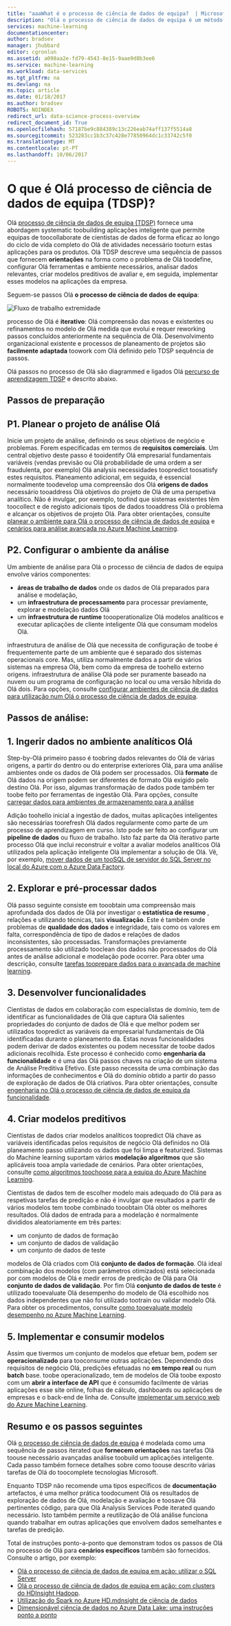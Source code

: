 ```yaml
---
title: "aaaWhat é o processo de ciência de dados de equipa?  | Microsoft Docs"
description: "Olá o processo de ciência de dados de equipa é um método systematic para compilar inteligentes aplicações que tiram partido da análise avançada."
services: machine-learning
documentationcenter: 
author: bradsev
manager: jhubbard
editor: cgronlun
ms.assetid: a098aa2e-fd79-4543-8e15-9aae9d8b3ee6
ms.service: machine-learning
ms.workload: data-services
ms.tgt_pltfrm: na
ms.devlang: na
ms.topic: article
ms.date: 01/18/2017
ms.author: bradsev
ROBOTS: NOINDEX
redirect_url: data-science-process-overview
redirect_document_id: True
ms.openlocfilehash: 57187be9c884389c13c226eab74aff137f5514a8
ms.sourcegitcommit: 523283cc1b3c37c428e77850964dc1c33742c5f0
ms.translationtype: MT
ms.contentlocale: pt-PT
ms.lasthandoff: 10/06/2017
---
```

# <a name="what-is-hello-team-data-science-process-tdsp"></a>O que é Olá processo de ciência de dados de equipa (TDSP)?
Olá [processo de ciência de dados de equipa (TDSP)](data-science-process-overview.md) fornece uma abordagem systematic toobuilding aplicações inteligente que permite equipas de toocollaborate de cientistas de dados de forma eficaz ao longo do ciclo de vida completo do Olá de atividades necessário tooturn estas aplicações para os produtos. Olá TDSP descreve uma sequência de passos que fornecem **orientações** na forma como o problema de Olá toodefine, configurar Olá ferramentas e ambiente necessários, analisar dados relevantes, criar modelos preditivos de avaliar e, em seguida, implementar esses modelos na aplicações da empresa. 

Seguem-se passos Olá **o processo de ciência de dados de equipa**:  

![Fluxo de trabalho extremidade](./media/machine-learning-data-science-the-cortana-analytics-process/CAP-workflow.png)

processo de Olá é **iterativo**: Olá compreensão das novas e existentes ou refinamentos no modelo de Olá medida que evolui e requer reworking passos concluídos anteriormente na sequência de Olá. Desenvolvimento organizacional existente e processos de planeamento de projetos são **facilmente adaptada** toowork com Olá definido pelo TDSP sequência de passos. 

Olá passos no processo de Olá são diagrammed e ligados Olá [percurso de aprendizagem TDSP](https://azure.microsoft.com/documentation/learning-paths/cortana-analytics-process/) e descrito abaixo.  

## <a name="preparation-steps"></a>Passos de preparação
## <a name="p1-plan-hello-analytics-project"></a>P1. Planear o projeto de análise Olá
Inicie um projeto de análise, definindo os seus objetivos de negócio e problemas. Forem especificadas em termos de **requisitos comerciais**. Um central objetivo deste passo é tooidentify Olá empresarial fundamentais variáveis (vendas previsão ou Olá probabilidade de uma ordem a ser fraudulenta, por exemplo) Olá analysis necessidades toopredict toosatisfy estes requisitos. Planeamento adicional, em seguida, é essencial normalmente toodevelop uma compreensão dos Olá **origens de dados** necessário tooaddress Olá objetivos do projeto de Olá de uma perspetiva analítico. Não é invulgar, por exemplo, toofind que sistemas existentes têm toocollect e de registo adicionais tipos de dados tooaddress Olá o problema e alcançar os objetivos de projeto Olá. Para obter orientações, consulte [planear o ambiente para Olá o processo de ciência de dados de equipa](machine-learning-data-science-plan-your-environment.md) e [cenários para análise avançada no Azure Machine Learning](machine-learning-data-science-plan-sample-scenarios.md).  

## <a name="p2-setup-analytics-environment"></a>P2. Configurar o ambiente da análise
Um ambiente de análise para Olá o processo de ciência de dados de equipa envolve vários componentes: 

* **áreas de trabalho de dados** onde os dados de Olá preparados para análise e modelação, 
* um **infraestrutura de processamento** para processar previamente, explorar e modelação dados Olá
* um **infraestrutura de runtime** toooperationalize Olá modelos analíticos e executar aplicações de cliente inteligente Olá que consumam modelos Olá.  

infraestrutura de análise de Olá que necessita de configuração de toobe é frequentemente parte de um ambiente que é separado dos sistemas operacionais core. Mas, utiliza normalmente dados a partir de vários sistemas na empresa Olá, bem como da empresa de toohello externo origens. infraestrutura de análise Olá pode ser puramente baseado na nuvem ou um programa de configuração no local ou uma versão híbrida do Olá dois. Para opções, consulte [configurar ambientes de ciência de dados para utilização num Olá o processo de ciência de dados de equipa](machine-learning-data-science-environment-setup.md).

## <a name="analytics-steps"></a>Passos de análise:
## <a name="1-ingest-data-into-hello-analytical-environment"></a>1. Ingerir dados no ambiente analíticos Olá
Step-by-Olá primeiro passo é toobring dados relevantes do Olá de várias origens, a partir do dentro ou do enterprise exteriores Olá, para uma análise ambientes onde os dados de Olá podem ser processados. Olá **formato** de Olá dados na origem podem ser diferentes de formato Olá exigido pelo destino Olá. Por isso, algumas transformação de dados pode também ter toobe feito por ferramentas de ingestão Olá. Para opções, consulte [carregar dados para ambientes de armazenamento para a análise](machine-learning-data-science-ingest-data.md)

Adição toohello inicial a ingestão de dados, muitas aplicações inteligentes são necessárias toorefresh Olá dados regularmente como parte de um processo de aprendizagem em curso. Isto pode ser feito ao configurar um **pipeline de dados** ou fluxo de trabalho. Isto faz parte da Olá iterativo parte processo Olá que inclui reconstruir e voltar a avaliar modelos analíticos Olá utilizados pela aplicação inteligente Olá implementar a solução de Olá. Vê, por exemplo, [mover dados de um tooSQL de servidor do SQL Server no local do Azure com o Azure Data Factory](machine-learning-data-science-move-sql-azure-adf.md).

## <a name="2-explore-and-pre-process-data"></a>2. Explorar e pré-processar dados
Olá passo seguinte consiste em tooobtain uma compreensão mais aprofundada dos dados de Olá por investigar o **estatística de resumo** , relações e utilizando técnicas, tais **visualização**. Este é também onde problemas de **qualidade dos dados** e integridade, tais como os valores em falta, correspondência de tipo de dados e relações de dados inconsistentes, são processadas. Transformações previamente processamento são utilizado tooclean dos dados não processados do Olá antes de análise adicional e modelação pode ocorrer. Para obter uma descrição, consulte [tarefas tooprepare dados para o avançada de machine learning](machine-learning-data-science-prepare-data.md).

## <a name="3-develop-features"></a>3. Desenvolver funcionalidades
Cientistas de dados em colaboração com especialistas de domínio, tem de identificar as funcionalidades de Olá que captura Olá salientes propriedades do conjunto de dados de Olá e que melhor podem ser utilizados toopredict as variáveis da empresarial fundamentais de Olá identificadas durante o planeamento da. Estas novas funcionalidades podem derivar de dados existentes ou podem necessitar de toobe dados adicionais recolhida. Este processo é conhecido como **engenharia da funcionalidade** e é uma das Olá passos chaves na criação de um sistema de Análise Preditiva Efetivo. Este passo necessita de uma combinação das informações de conhecimentos e Olá do domínio obtido a partir do passo de exploração de dados de Olá criativos. Para obter orientações, consulte [engenharia no Olá o processo de ciência de dados de equipa da funcionalidade](machine-learning-data-science-create-features.md).

## <a name="4-create-predictive-models"></a>4. Criar modelos preditivos
Cientistas de dados criar modelos analíticos toopredict Olá chave as variáveis identificadas pelos requisitos de negócio Olá definidos no Olá planeamento passo utilizando os dados que foi limpa e featurized. Sistemas do Machine learning suportam vários **modelação algoritmos** que são aplicáveis tooa ampla variedade de cenários. Para obter orientações, consulte [como algoritmos toochoose para a equipa do Azure Machine Learning](machine-learning-algorithm-choice.md).

Cientistas de dados tem de escolher modelo mais adequado do Olá para as respetivas tarefas de predição e não é invulgar que resultados a partir de vários modelos tem toobe combinado tooobtain Olá obter os melhores resultados. Olá dados de entrada para a modelação é normalmente divididos aleatoriamente em três partes:

* um conjunto de dados de formação 
* um conjunto de dados de validação 
* um conjunto de dados de teste 

modelos de Olá criados com Olá **conjunto de dados de formação**. Olá ideal combinação dos modelos (com parâmetros otimizados) está selecionada por com modelos de Olá e medir erros de predição de Olá para Olá **conjunto de dados de validação**. Por fim Olá **conjunto de dados de teste** é utilizado tooevaluate Olá desempenho do modelo de Olá escolhido nos dados independentes que não foi utilizado tootrain ou validar modelo Olá.  Para obter os procedimentos, consulte [como tooevaluate modelo desempenho no Azure Machine Learning](machine-learning-evaluate-model-performance.md).

## <a name="5-deploy-and-consume-models"></a>5. Implementar e consumir modelos
Assim que tivermos um conjunto de modelos que efetuar bem, podem ser **operacionalizado** para tooconsume outras aplicações. Dependendo dos requisitos de negócio Olá, predições efetuadas no **em tempo real** ou num **batch** base. toobe operacionalizado, tem de modelos de Olá toobe exposto com um **abrir a interface de API** que é consumido facilmente de várias aplicações esse site online, folhas de cálculo, dashboards ou aplicações de empresas e o back-end de linha de. Consulte [implementar um serviço web do Azure Machine Learning](machine-learning-publish-a-machine-learning-web-service.md).

## <a name="summary-and-next-steps"></a>Resumo e os passos seguintes
Olá [o processo de ciência de dados de equipa](https://azure.microsoft.com/documentation/learning-paths/cortana-analytics-process/) é modelada como uma sequência de passos iterated que **fornecem orientações** nas tarefas Olá toouse necessário avançadas análise toobuild um aplicações inteligente. Cada passo também fornece detalhes sobre como toouse descrito várias tarefas de Olá do toocomplete tecnologias Microsoft. 

Enquanto TDSP não recomende uma tipos específicos de **documentação** artefactos, é uma melhor prática toodocument Olá os resultados de exploração de dados de Olá, modelação e avaliação e toosave Olá pertinentes código, para que Olá Analysis Services Pode iterated quando necessário. Isto também permite a reutilização de Olá análise funciona quando trabalhar em outras aplicações que envolvem dados semelhantes e tarefas de predição.

Total de instruções ponto-a-ponto que demonstram todos os passos de Olá no processo de Olá para **cenários específicos** também são fornecidos. Consulte o artigo, por exemplo:

* [Olá o processo de ciência de dados de equipa em ação: utilizar o SQL Server](machine-learning-data-science-process-sql-walkthrough.md)
* [Olá o processo de ciência de dados de equipa em ação: com clusters do HDInsight Hadoop](machine-learning-data-science-process-hive-walkthrough.md).
* [Utilização do Spark no Azure HD.mdnsight de ciência de dados](machine-learning-data-science-spark-overview.md)
* [Dimensionável ciência de dados no Azure Data Lake: uma instruções ponto a ponto](machine-learning-data-science-process-data-lake-walkthrough.md)

